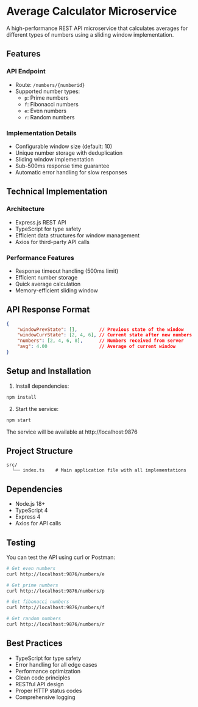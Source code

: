 # Average Calculator Microservice

A high-performance REST API microservice that calculates averages for different types of numbers using a sliding window implementation.

## Features

### API Endpoint
- Route: `/numbers/{numberid}`
- Supported number types:
  - `p`: Prime numbers
  - `f`: Fibonacci numbers
  - `e`: Even numbers
  - `r`: Random numbers

### Implementation Details
- Configurable window size (default: 10)
- Unique number storage with deduplication
- Sliding window implementation
- Sub-500ms response time guarantee
- Automatic error handling for slow responses

## Technical Implementation

### Architecture
- Express.js REST API
- TypeScript for type safety
- Efficient data structures for window management
- Axios for third-party API calls

### Performance Features
- Response timeout handling (500ms limit)
- Efficient number storage
- Quick average calculation
- Memory-efficient sliding window

## API Response Format

```json
{
    "windowPrevState": [],        // Previous state of the window
    "windowCurrState": [2, 4, 6], // Current state after new numbers
    "numbers": [2, 4, 6, 8],      // Numbers received from server
    "avg": 4.00                   // Average of current window
}
```

## Setup and Installation

1. Install dependencies:
```bash
npm install
```

2. Start the service:
```bash
npm start
```

The service will be available at http://localhost:9876

## Project Structure

```
src/
  └── index.ts    # Main application file with all implementations
```

## Dependencies

- Node.js 18+
- TypeScript 4
- Express 4
- Axios for API calls

## Testing

You can test the API using curl or Postman:

```bash
# Get even numbers
curl http://localhost:9876/numbers/e

# Get prime numbers
curl http://localhost:9876/numbers/p

# Get fibonacci numbers
curl http://localhost:9876/numbers/f

# Get random numbers
curl http://localhost:9876/numbers/r
```

## Best Practices

- TypeScript for type safety
- Error handling for all edge cases
- Performance optimization
- Clean code principles
- RESTful API design
- Proper HTTP status codes
- Comprehensive logging
